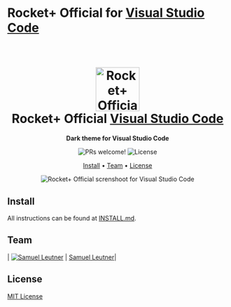# Rocket+ Official for [Visual Studio Code](http://code.visualstudio.com)

<h1 align="center">
  <br>
  <img src="
  // Screenshot
  " alt="Rocket+ Official" width="100">
  <br>
  Rocket+ Official <a href="https://code.visualstudio.com/">Visual Studio Code</a>
  <br>
</h1>

<p align="center">
  <strong>Dark theme for Visual Studio Code</strong>
</p>

<p align="center">
  <img src="https://img.shields.io/badge/PRs-welcome-%235FCC6F.svg" alt="PRs welcome!" />

  <img alt="License" src="https://img.shields.io/badge/license-MIT-%235FCC6F">
</p>

<p align="center">
  <a href="#install">Install</a> •
  <a href="#team">Team</a> •
  <a href="#license">License</a>
</p>

<p align="center">
  <img alt="Rocket+ Official screnshoot for Visual Studio Code" src="">
</p>

## Install

All instructions can be found at [INSTALL.md](https://github.com/SamuelLeutner/getrocketplus/blob/main/INSTALL.MD).

## Team

| [![Samuel Leutner](https://github.com/samuelleutner.png?size=100)](https://github.com/samuelleutner)
| [Samuel Leutner](https://github.com/SamuelLeutner/)|

## License

[MIT License](https://github.com/SamuelLeutner/getrocketplus/blob/main/LICENSE)
